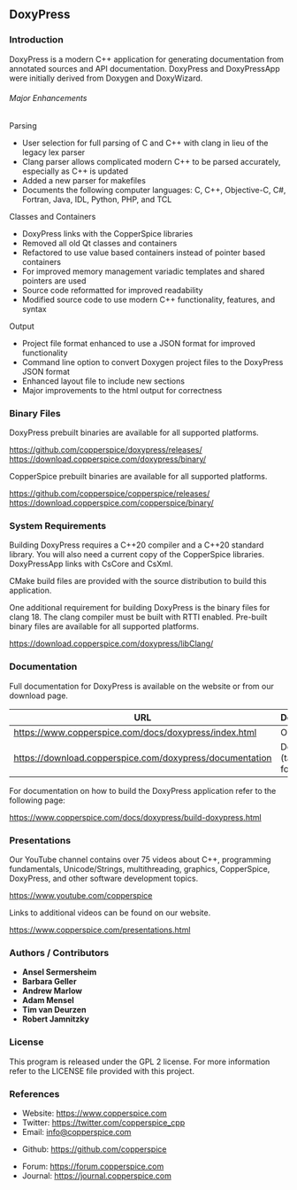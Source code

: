 ## DoxyPress

### Introduction

DoxyPress is a modern C++ application for generating documentation from annotated sources and API documentation.
DoxyPress and DoxyPressApp were initially derived from Doxygen and DoxyWizard.


###### Major Enhancements

Parsing

* User selection for full parsing of C and C++ with clang in lieu of the legacy lex parser
* Clang parser allows complicated modern C++ to be parsed accurately, especially as C++ is updated
* Added a new parser for makefiles
* Documents the following computer languages: C, C++, Objective-C, C#, Fortran, Java, IDL, Python, PHP, and TCL

Classes and Containers

* DoxyPress links with the CopperSpice libraries
* Removed all old Qt classes and containers
* Refactored to use value based containers instead of pointer based containers
* For improved memory management variadic templates and shared pointers are used
* Source code reformatted for improved readability
* Modified source code to use modern C++ functionality, features, and syntax

Output

* Project file format enhanced to use a JSON format for improved functionality
* Command line option to convert Doxygen project files to the DoxyPress JSON format
* Enhanced layout file to include new sections
* Major improvements to the html output for correctness


### Binary Files

DoxyPress prebuilt binaries are available for all supported platforms.

https://github.com/copperspice/doxypress/releases/
https://download.copperspice.com/doxypress/binary/

CopperSpice prebuilt binaries are available for all supported platforms.

https://github.com/copperspice/copperspice/releases/
https://download.copperspice.com/copperspice/binary/


### System Requirements

Building DoxyPress requires a C++20 compiler and a C++20 standard library. You will also need a current copy
of the CopperSpice libraries. DoxyPressApp links with CsCore and CsXml.

CMake build files are provided with the source distribution to build this application.

One additional requirement for building DoxyPress is the binary files for clang 18. The clang compiler must be built
with RTTI enabled. Pre-built binary files are available for all supported platforms.

https://download.copperspice.com/doxypress/libClang/


### Documentation

Full documentation for DoxyPress is available on the website or from our download page.


|URL      |Description|
|---------|-----------|
|https://www.copperspice.com/docs/doxypress/index.html| Online
|https://download.copperspice.com/doxypress/documentation| Download (tar and zip formats)|


For documentation on how to build the DoxyPress application refer to the following page:

https://www.copperspice.com/docs/doxypress/build-doxypress.html


### Presentations

Our YouTube channel contains over 75 videos about C++, programming fundamentals, Unicode/Strings, multithreading,
graphics, CopperSpice, DoxyPress, and other software development topics.

https://www.youtube.com/copperspice

Links to additional videos can be found on our website.

https://www.copperspice.com/presentations.html


### Authors / Contributors

* **Ansel Sermersheim**
* **Barbara Geller**
* **Andrew Marlow**
* **Adam Mensel**
* **Tim van Deurzen**
* **Robert Jamnitzky**


### License

This program is released under the GPL 2 license. For more information refer to the LICENSE file provided with this
project.


### References

 * Website:  https://www.copperspice.com
 * Twitter:  https://twitter.com/copperspice_cpp
 * Email:    info@copperspice.com

<!-- -->
 * Github:   https://github.com/copperspice

<!-- -->
 * Forum:    https://forum.copperspice.com
 * Journal:  https://journal.copperspice.com
